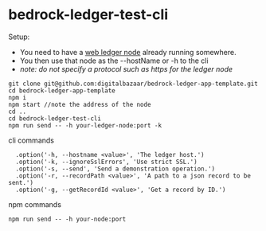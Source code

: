 # bedrock-ledger-test-cli

Setup:

  - You need to have a [web ledger node](https://github.com/digitalbazaar/bedrock-ledger-app-template/tree/initial) already running somewhere.
  - You then use that node as the --hostName or -h to the cli 
  - *note: do not specify a protocol such as https for the ledger node*

```
git clone git@github.com:digitalbazaar/bedrock-ledger-app-template.git
cd bedrock-ledger-app-template
npm i
npm start //note the address of the node
cd ..
cd bedrock-ledger-test-cli
npm run send -- -h your-ledger-node:port -k
```

cli commands
```
  .option('-h, --hostname <value>', 'The ledger host.')
  .option('-k, --ignoreSslErrors', 'Use strict SSL.')
  .option('-s, --send', 'Send a demonstration operation.')
  .option('-r, --recordPath <value>', 'A path to a json record to be sent.')
  .option('-g, --getRecordId <value>', 'Get a record by ID.')
```

npm commands
```
npm run send -- -h your-node:port
```
